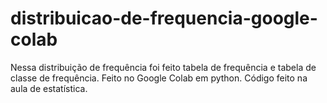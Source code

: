 # distribuicao-de-frequencia-google-colab
Nessa distribuição de frequência foi feito tabela de frequência e tabela de classe de frequência. Feito no Google Colab em python.
Código feito na aula de estatística.
